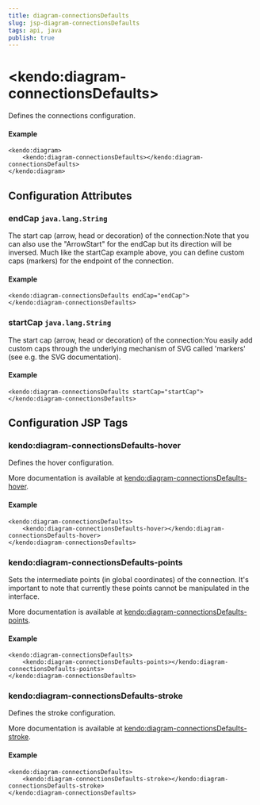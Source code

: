 ```yaml
---
title: diagram-connectionsDefaults
slug: jsp-diagram-connectionsDefaults
tags: api, java
publish: true
---
```


# \<kendo:diagram-connectionsDefaults\>

Defines the connections configuration.

#### Example
    <kendo:diagram>
        <kendo:diagram-connectionsDefaults></kendo:diagram-connectionsDefaults>
    </kendo:diagram>

## Configuration Attributes

### endCap `java.lang.String`

The start cap (arrow, head or decoration) of the connection:Note that you can also use the "ArrowStart" for the endCap but its direction will be inversed. Much like the startCap example above, you can define custom caps (markers) for the endpoint of the connection.

#### Example
    <kendo:diagram-connectionsDefaults endCap="endCap">
    </kendo:diagram-connectionsDefaults>

### startCap `java.lang.String`

The start cap (arrow, head or decoration) of the connection:You easily add custom caps through the underlying mechanism of SVG called 'markers' (see e.g. the SVG documentation).

#### Example
    <kendo:diagram-connectionsDefaults startCap="startCap">
    </kendo:diagram-connectionsDefaults>


##  Configuration JSP Tags

### kendo:diagram-connectionsDefaults-hover

Defines the hover configuration.

More documentation is available at [kendo:diagram-connectionsDefaults-hover](/kendo-ui/api/wrappers/jsp/diagram/connectionsdefaults-hover).

#### Example

    <kendo:diagram-connectionsDefaults>
        <kendo:diagram-connectionsDefaults-hover></kendo:diagram-connectionsDefaults-hover>
    </kendo:diagram-connectionsDefaults>

### kendo:diagram-connectionsDefaults-points

Sets the intermediate points (in global coordinates) of the connection. It's important to note that currently these points cannot be manipulated in the interface.

More documentation is available at [kendo:diagram-connectionsDefaults-points](/kendo-ui/api/wrappers/jsp/diagram/connectionsdefaults-points).

#### Example

    <kendo:diagram-connectionsDefaults>
        <kendo:diagram-connectionsDefaults-points></kendo:diagram-connectionsDefaults-points>
    </kendo:diagram-connectionsDefaults>

### kendo:diagram-connectionsDefaults-stroke

Defines the stroke configuration.

More documentation is available at [kendo:diagram-connectionsDefaults-stroke](/kendo-ui/api/wrappers/jsp/diagram/connectionsdefaults-stroke).

#### Example

    <kendo:diagram-connectionsDefaults>
        <kendo:diagram-connectionsDefaults-stroke></kendo:diagram-connectionsDefaults-stroke>
    </kendo:diagram-connectionsDefaults>

